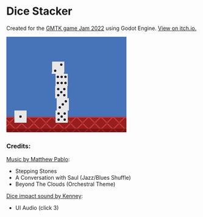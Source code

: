 # Dice Stacker

Created for the [GMTK game Jam 2022](https://itch.io/jam/gmtk-jam-2022) using Godot Engine. [View on itch.io.](https://flyce-9998.itch.io/dice-stacker)

![preview](https://github.com/Flyce9998/Roll-Of-The-Dice/blob/main/_pictures/preview.gif)

### Credits:

[Music by Matthew Pablo](https://opengameart.org/users/matthew-pablo):
- Stepping Stones
- A Conversation with Saul (Jazz/Blues Shuffle)
- Beyond The Clouds (Orchestral Theme)

[Dice impact sound by Kenney](www.kenney.nl):
- UI Audio (click 3)
